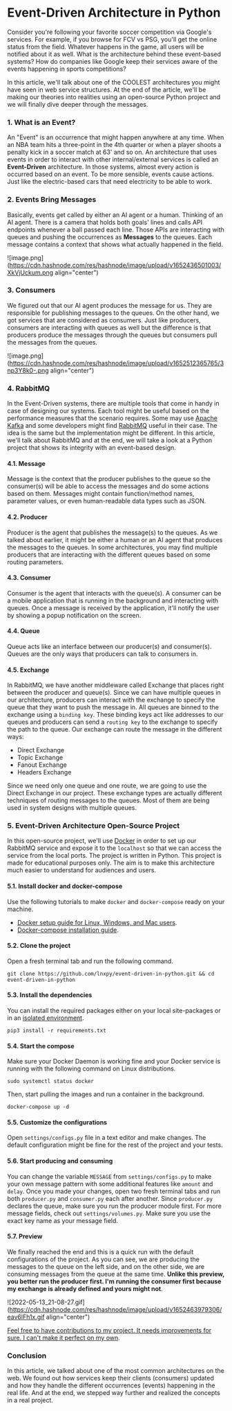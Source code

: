 # Event-Driven Architecture in Python

Consider you're following your favorite soccer competition via Google's services. For example, if you browse for FCV vs PSG, you'll get the online status from the field. Whatever happens in the game, all users will be notified about it as well. What is the architecture behind these event-based systems? How do companies like Google keep their services aware of the events happening in sports competitions?

In this article, we'll talk about one of the COOLEST architectures you might have seen in web service structures. At the end of the article, we'll be making our theories into realities using an open-source Python project and we will finally dive deeper through the messages.

### 1. What is an Event?
An "Event" is an occurrence that might happen anywhere at any time. When an NBA team hits a three-point in the 4th quarter or when a player shoots a penalty kick in a soccer match at 63' and so on. An architecture that uses events in order to interact with other internal/external services is called an **Event-Driven** architecture. In those systems, almost every action is occurred based on an event. To be more sensible, events cause actions. Just like the electric-based cars that need electricity to be able to work.

### 2. Events Bring Messages
Basically, events get called by either an AI agent or a human. Thinking of an AI agent. There is a camera that holds both goals' lines and calls API endpoints whenever a ball passed each line. Those APIs are interacting with queues and pushing the occurrences as **Messages** to the queues. Each message contains a context that shows what actually happened in the field.

![image.png](https://cdn.hashnode.com/res/hashnode/image/upload/v1652436501003/XkVjUckum.png align="center")

### 3. Consumers
We figured out that our AI agent produces the message for us. They are responsible for publishing messages to the queues. On the other hand, we got services that are considered as consumers. Just like producers, consumers are interacting with queues as well but the difference is that producers produce the messages through the queues but consumers pull the messages from the queues.

![image.png](https://cdn.hashnode.com/res/hashnode/image/upload/v1652512365765/3np3Y8k0-.png align="center")

### 4. RabbitMQ
In the Event-Driven systems, there are multiple tools that come in handy in case of designing our systems. Each tool might be useful based on the performance measures that the scenario requires. Some may use [Apache Kafka](https://kafka.apache.org/) and some developers might find [RabbitMQ](https://www.rabbitmq.com/) useful in their case. The idea is the same but the implementation might be different. In this article, we'll talk about RabbitMQ and at the end, we will take a look at a Python project that shows its integrity with an event-based design.

#### 4.1. Message
Message is the context that the producer publishes to the queue so the consumer(s) will be able to access the messages and do some actions based on them. Messages might contain function/method names, parameter values, or even human-readable data types such as JSON.

#### 4.2. Producer
Producer is the agent that publishes the message(s) to the queues. As we talked about earlier, it might be either a human or an AI agent that produces the messages to the queues. In some architectures, you may find multiple producers that are interacting with the different queues based on some routing parameters.

#### 4.3. Consumer
Consumer is the agent that interacts with the queue(s). A consumer can be a mobile application that is running in the background and interacting with queues. Once a message is received by the application, it'll notify the user by showing a popup notification on the screen.

#### 4.4. Queue
Queue acts like an interface between our producer(s) and consumer(s). Queues are the only ways that producers can talk to consumers in.

#### 4.5. Exchange
In RabbitMQ, we have another middleware called Exchange that places right between the producer and queue(s). Since we can have multiple queues in our architecture, producers can interact with the exchange to specify the queue that they want to push the message in. All queues are binned to the exchange using a `binding key`. These binding keys act like addresses to our queues and producers can send a `routing key` to the exchange to specify the path to the queue. Our exchange can route the message in the different ways:

- Direct Exchange
- Topic Exchange
- Fanout Exchange
- Headers Exchange

Since we need only one queue and one route, we are going to use the Direct Exchange in our project. These exchange types are actually different techniques of routing messages to the queues. Most of them are being used in system designs with multiple queues.

### 5. Event-Driven Architecture Open-Source Project
In this open-source project, we'll use [Docker](https://docker.com) in order to set up our RabbitMQ service and expose it to the `localhost` so that we can access the service from the local ports. The project is written in Python. This project is made for educational purposes only. The aim is to make this architecture much easier to understand for audiences and users. 

#### 5.1. Install docker and docker-compose

Use the following tutorials to make `docker` and `docker-compose` ready on your machine.

- [Docker setup guide for Linux, Windows, and Mac users](https://docs.docker.com/get-docker/).
- [Docker-compose installation guide](https://docs.docker.com/compose/install/).

#### 5.2. Clone the project

Open a fresh terminal tab and run the following command.

```shell
git clone https://github.com/lnxpy/event-driven-in-python.git && cd event-driven-in-python
```

#### 5.3. Install the dependencies
You can install the required packages either on your local site-packages or in an [isolated environment](https://docs.python.org/3/library/venv.html).

```shell
pip3 install -r requirements.txt
```

#### 5.4. Start the compose
Make sure your Docker Daemon is working fine and your Docker service is running with the following command on Linux distributions.

```shell
sudo systemctl status docker
```

Then, start pulling the images and run a container in the background.

```shell
docker-compose up -d
```

#### 5.5. Customize the configurations
Open `settings/configs.py` file in a text editor and make changes. The default configuration might be fine for the rest of the project and your tests.

#### 5.6. Start producing and consuming
You can change the variable `MESSAGE` from `settings/configs.py` to make your own message pattern with some additional features like `amount` and `delay`. Once you made your changes, open two fresh terminal tabs and run both `producer.py` and `consumer.py` each after another. Since `producer.py` declares the queue, make sure you run the producer module first. For more message fields, check out `settings/volumes.py`. Make sure you use the exact key name as your message field.

#### 5.7. Preview
We finally reached the end and this is a quick run with the default configurations of the project. As you can see, we are producing the messages to the queue on the left side, and on the other side, we are consuming messages from the queue at the same time. **Unlike this preview, you better run the producer first. I'm running the consumer first because my exchange is already defined and yours might not**.

![2022-05-13_21-08-27.gif](https://cdn.hashnode.com/res/hashnode/image/upload/v1652463979306/eav6lFh1x.gif align="center")

[Feel free to have contributions to my project. It needs improvements for sure. I can't make it perfect on my own](https://github.com/lnxpy/event-driven-in-python).

### Conclusion
In this article, we talked about one of the most common architectures on the web. We found out how services keep their clients (consumers) updated and how they handle the different occurrences (events) happening in the real life. And at the end, we stepped way further and realized the concepts in a real project.
